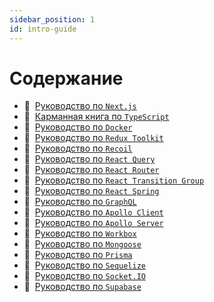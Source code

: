```yaml
---
sidebar_position: 1
id: intro-guide
---
```


# Содержание

- :page_with_curl:&nbsp;&nbsp;[Руководство по `Next.js`](./next)
- :page_with_curl:&nbsp;&nbsp;[Карманная книга по `TypeScript`](./ts)
- :page_with_curl:&nbsp;&nbsp;[Руководство по `Docker`](./guide/docker)
- :page_with_curl:&nbsp;&nbsp;[Руководство по `Redux Toolkit`](./redux-toolkit)
- :page_with_curl:&nbsp;&nbsp;[Руководство по `Recoil`](./recoil)
- :page_with_curl:&nbsp;&nbsp;[Руководство по `React Query`](./react-query)
- :page_with_curl:&nbsp;&nbsp;[Руководство по `React Router`](./react-router)
- :page_with_curl:&nbsp;&nbsp;[Руководство по `React Transition Group`](./react-transition-group)
- :page_with_curl:&nbsp;&nbsp;[Руководство по `React Spring`](./react-spring)
- :page_with_curl:&nbsp;&nbsp;[Руководство по `GraphQL`](./graphql)
- :page_with_curl:&nbsp;&nbsp;[Руководство по `Apollo Client`](./apollo/client)
- :page_with_curl:&nbsp;&nbsp;[Руководство по `Apollo Server`](./apollo/server)
- :page_with_curl:&nbsp;&nbsp;[Руководство по `Workbox`](./wb)
- :page_with_curl:&nbsp;&nbsp;[Руководство по `Mongoose`](./mongoose)
- :page_with_curl:&nbsp;&nbsp;[Руководство по `Prisma`](./prisma)
- :page_with_curl:&nbsp;&nbsp;[Руководство по `Sequelize`](./sequelize)
- :page_with_curl:&nbsp;&nbsp;[Руководство по `Socket.IO`](./socket/index)
- :page_with_curl:&nbsp;&nbsp;[Руководство по `Supabase`](./supabase)
